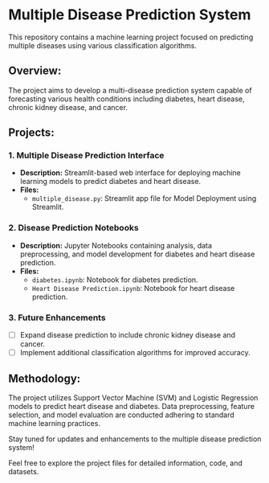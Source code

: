 # Multiple Disease Prediction System

This repository contains a machine learning project focused on predicting multiple diseases using various classification algorithms.

## Overview:

The project aims to develop a multi-disease prediction system capable of forecasting various health conditions including diabetes, heart disease, chronic kidney disease, and cancer.

## Projects:

### 1. Multiple Disease Prediction Interface

- **Description:** Streamlit-based web interface for deploying machine learning models to predict diabetes and heart disease.
- **Files:** 
  - `multiple_disease.py`: Streamlit app file for Model Deployment using Streamlit.

### 2. Disease Prediction Notebooks

- **Description:** Jupyter Notebooks containing analysis, data preprocessing, and model development for diabetes and heart disease prediction.
- **Files:** 
  - `diabetes.ipynb`: Notebook for diabetes prediction.
  - `Heart Disease Prediction.ipynb`: Notebook for heart disease prediction.

### 3. Future Enhancements

- [ ] Expand disease prediction to include chronic kidney disease and cancer.
- [ ] Implement additional classification algorithms for improved accuracy.

## Methodology:

The project utilizes Support Vector Machine (SVM) and Logistic Regression models to predict heart disease and diabetes. Data preprocessing, feature selection, and model evaluation are conducted adhering to standard machine learning practices.

Stay tuned for updates and enhancements to the multiple disease prediction system!

Feel free to explore the project files for detailed information, code, and datasets.
